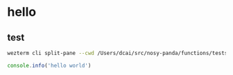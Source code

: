 # hello

## test

```sh
wezterm cli split-pane --cwd /Users/dcai/src/nosy-panda/functions/tests --right -- fish -c npx jest ~/src/nosy-panda/functions/tests/utils.test.js
```

```js
console.info('hello world')
```